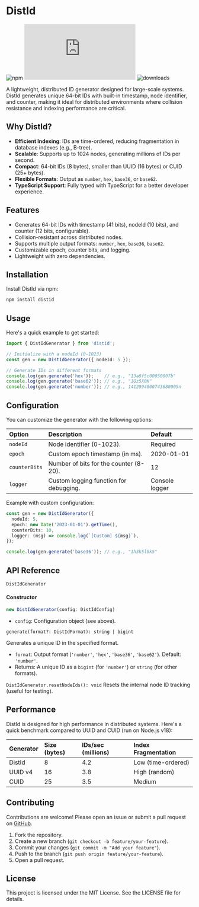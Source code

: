 # DistId

![npm](https://img.shields.io/npm/v/distid) ![license](https://github.com/nhanlethanh1198/distid/LICENSE.md) ![downloads](https://img.shields.io/npm/dt/distid)

A lightweight, distributed ID generator designed for large-scale systems. DistId generates unique 64-bit IDs with built-in timestamp, node identifier, and counter, making it ideal for distributed environments where collision resistance and indexing performance are critical.

## Why DistId?

- **Efficient Indexing**: IDs are time-ordered, reducing fragmentation in database indexes (e.g., B-tree).
- **Scalable**: Supports up to 1024 nodes, generating millions of IDs per second.
- **Compact**: 64-bit IDs (8 bytes), smaller than UUID (16 bytes) or CUID (25+ bytes).
- **Flexible Formats**: Output as `number`, `hex`, `base36`, or `base62`.
- **TypeScript Support**: Fully typed with TypeScript for a better developer experience.

## Features

- Generates 64-bit IDs with timestamp (41 bits), nodeId (10 bits), and counter (12 bits, configurable).
- Collision-resistant across distributed nodes.
- Supports multiple output formats: `number`, `hex`, `base36`, `base62`.
- Customizable epoch, counter bits, and logging.
- Lightweight with zero dependencies.

## Installation

Install DistId via npm:

```bash
npm install distid
```

## Usage

Here's a quick example to get started:

```ts
import { DistIdGenerator } from 'distid';

// Initialize with a nodeId (0-1023)
const gen = new DistIdGenerator({ nodeId: 5 });

// Generate IDs in different formats
console.log(gen.generate('hex'));    // e.g., "13a8f5c00050007b"
console.log(gen.generate('base62')); // e.g., "1Qz5X0K"
console.log(gen.generate('number')); // e.g., 1412894000743680005n
```

## Configuration

You can customize the generator with the following options:

|Option         |Description                             |Default       |
|:--------------|:---------------------------------------|:-------------|
|`nodeId`       |Node identifier (0-1023).               |Required      |
|`epoch`        |Custom epoch timestamp (in ms).         |2020-01-01    |
|`counterBits`  |Number of bits for the counter (8-20).  |12            |
|`logger`       |Custom logging function for debugging.  |Console logger|

Example with custom configuration:

```ts
const gen = new DistIdGenerator({
  nodeId: 5,
  epoch: new Date('2023-01-01').getTime(),
  counterBits: 10,
  logger: (msg) => console.log(`[Custom] ${msg}`),
});

console.log(gen.generate('base36')); // e.g., "1h3k5l0k5"
```

## API Reference

`DistIdGenerator`

#### Constructor

```ts
new DistIdGenerator(config: DistIdConfig)
```

* `config`: Configuration object (see above).

`generate(format?: DistIdFormat): string | bigint`

Generates a unique ID in the specified format.

* `format`: Output format (`'number'`, `'hex'`, `'base36'`, `'base62'`). Default: `'number'`.
* Returns: A unique ID as a `bigint` (for `'number'`) or `string` (for other formats).

`DistIdGenerator.resetNodeIds(): void`
Resets the internal node ID tracking (useful for testing).

## Performance

DistId is designed for high performance in distributed systems. Here's a quick benchmark compared to UUID and CUID (run on Node.js v18):

|Generator|Size (bytes)|IDs/sec (millions)|Index Fragmentation|
|:--------|:-----------|:-----------------|:------------------|
|DistId   |8           |4.2               |Low (time-ordered) |
|UUID v4  |16          |3.8               |High (random)      |
|CUID     |25          |3.5               |Medium             |

## Contributing

Contributions are welcome! Please open an issue or submit a pull request on [GitHub](https://github.com/nhanlethanh1198/distid).

1. Fork the repository.
2. Create a new branch (`git checkout -b feature/your-feature`).
3. Commit your changes (`git commit -m "Add your feature"`).
4. Push to the branch (`git push origin feature/your-feature`).
5. Open a pull request.

## License

This project is licensed under the MIT License. See the LICENSE file for details.
